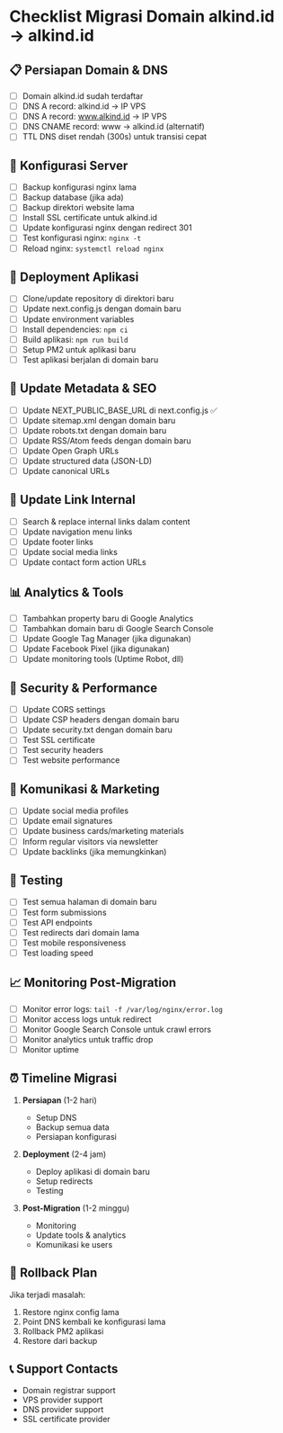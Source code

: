 # Checklist Migrasi Domain alkind.id → alkind.id

## 📋 Persiapan Domain & DNS

- [ ] Domain alkind.id sudah terdaftar
- [ ] DNS A record: alkind.id → IP VPS
- [ ] DNS A record: www.alkind.id → IP VPS
- [ ] DNS CNAME record: www → alkind.id (alternatif)
- [ ] TTL DNS diset rendah (300s) untuk transisi cepat

## 🔧 Konfigurasi Server

- [ ] Backup konfigurasi nginx lama
- [ ] Backup database (jika ada)
- [ ] Backup direktori website lama
- [ ] Install SSL certificate untuk alkind.id
- [ ] Update konfigurasi nginx dengan redirect 301
- [ ] Test konfigurasi nginx: `nginx -t`
- [ ] Reload nginx: `systemctl reload nginx`

## 🚀 Deployment Aplikasi

- [ ] Clone/update repository di direktori baru
- [ ] Update next.config.js dengan domain baru
- [ ] Update environment variables
- [ ] Install dependencies: `npm ci`
- [ ] Build aplikasi: `npm run build`
- [ ] Setup PM2 untuk aplikasi baru
- [ ] Test aplikasi berjalan di domain baru

## 📝 Update Metadata & SEO

- [ ] Update NEXT_PUBLIC_BASE_URL di next.config.js ✅
- [ ] Update sitemap.xml dengan domain baru
- [ ] Update robots.txt dengan domain baru
- [ ] Update RSS/Atom feeds dengan domain baru
- [ ] Update Open Graph URLs
- [ ] Update structured data (JSON-LD)
- [ ] Update canonical URLs

## 🔗 Update Link Internal

- [ ] Search & replace internal links dalam content
- [ ] Update navigation menu links
- [ ] Update footer links
- [ ] Update social media links
- [ ] Update contact form action URLs

## 📊 Analytics & Tools

- [ ] Tambahkan property baru di Google Analytics
- [ ] Tambahkan domain baru di Google Search Console
- [ ] Update Google Tag Manager (jika digunakan)
- [ ] Update Facebook Pixel (jika digunakan)
- [ ] Update monitoring tools (Uptime Robot, dll)

## 🔐 Security & Performance

- [ ] Update CORS settings
- [ ] Update CSP headers dengan domain baru
- [ ] Update security.txt dengan domain baru
- [ ] Test SSL certificate
- [ ] Test security headers
- [ ] Test website performance

## 📢 Komunikasi & Marketing

- [ ] Update social media profiles
- [ ] Update email signatures
- [ ] Update business cards/marketing materials
- [ ] Inform regular visitors via newsletter
- [ ] Update backlinks (jika memungkinkan)

## 🧪 Testing

- [ ] Test semua halaman di domain baru
- [ ] Test form submissions
- [ ] Test API endpoints
- [ ] Test redirects dari domain lama
- [ ] Test mobile responsiveness
- [ ] Test loading speed

## 📈 Monitoring Post-Migration

- [ ] Monitor error logs: `tail -f /var/log/nginx/error.log`
- [ ] Monitor access logs untuk redirect
- [ ] Monitor Google Search Console untuk crawl errors
- [ ] Monitor analytics untuk traffic drop
- [ ] Monitor uptime

## ⏰ Timeline Migrasi

1. **Persiapan** (1-2 hari)

   - Setup DNS
   - Backup semua data
   - Persiapan konfigurasi

2. **Deployment** (2-4 jam)

   - Deploy aplikasi di domain baru
   - Setup redirects
   - Testing

3. **Post-Migration** (1-2 minggu)
   - Monitoring
   - Update tools & analytics
   - Komunikasi ke users

## 🚨 Rollback Plan

Jika terjadi masalah:

1. Restore nginx config lama
2. Point DNS kembali ke konfigurasi lama
3. Rollback PM2 aplikasi
4. Restore dari backup

## 📞 Support Contacts

- Domain registrar support
- VPS provider support
- DNS provider support
- SSL certificate provider
